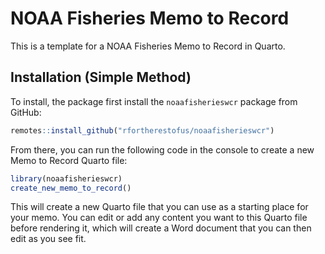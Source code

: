 # NOAA Fisheries Memo to Record

This is a template for a NOAA Fisheries Memo to Record in Quarto. 

## Installation (Simple Method)

To install, the package first install the `noaafisherieswcr` package from GitHub:

```r  
remotes::install_github("rfortherestofus/noaafisherieswcr")
```

From there, you can run the following code in the console to create a new Memo to Record Quarto file:

```r
library(noaafisherieswcr)
create_new_memo_to_record()
```

This will create a new Quarto file that you can use as a starting place for your memo. You can edit or add any content you want to this Quarto file before rendering it, which will create a Word document that you can then edit as you see fit. 